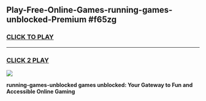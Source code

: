 
## Play-Free-Online-Games-running-games-unblocked-Premium #f65zg
<h3>
<a href="https://premium.freeplayer.one?title=running-games-unblocked&ref=8M">CLICK TO PLAY</a></h3>
<hr>

<h3>
<a href="https://premium.freeplayer.one?title=running-games-unblocked&ref=8M">CLICK 2 PLAY</a>
  
</h3>

<a href="https://premium.freeplayer.one?title=running-games-unblocked&ref=8M"><img src="https://clearcache.store/games.png"></a>


**running-games-unblocked games unblocked: Your Gateway to Fun and Accessible Online Gaming**
